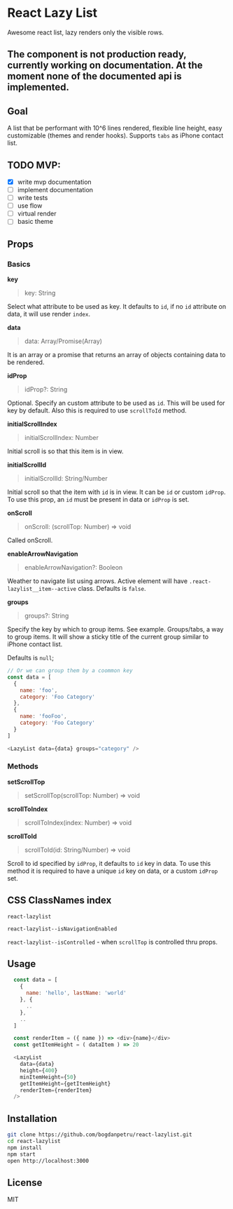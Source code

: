 # React Lazy List

Awesome react list, lazy renders only the visible rows.

## The component is not production ready, currently working on documentation. At the moment none of the documented api is implemented.

## Goal
A list that be performant with 10^6 lines rendered, flexible line height, easy customizable (themes and render hooks). Supports `tabs` as iPhone contact list.

## TODO MVP:
- [x] write mvp documentation
- [ ] implement documentation
- [ ] write tests
- [ ] use flow
- [ ] virtual render
- [ ] basic theme

## Props

### Basics

**key**
> key: String

Select what attribute to be used as key. It defaults to `id`, if no `id` attribute on data, it will use render `index`.


**data**
> data: Array/Promise(Array)

It is an array or a promise that returns an array of objects containing data to be rendered.

**idProp**
> idProp?: String

Optional. Specify an custom attribute to be used as `id`. This will be used for key by default.
Also this is required to use `scrollToId` method.

**initialScrollIndex**
> initialScrollIndex: Number

Initial scroll is so that this item is in view.

**initialScrollId**
> initialScrollId: String/Number

Initial scroll so that the item with `id` is in view. It can be `id` or custom `idProp`. To use this prop, an `id` must be present in data or `idProp` is set.

**onScroll**
> onScroll: (scrollTop: Number) => void

Called onScroll.

**enableArrowNavigation**
> enableArrowNavigation?: Booleon

Weather to navigate list using arrows. Active element will have `.react-lazylist__item--active` class.
Defaults is `false`.

**groups**
> groups?: String

Specify the key by which to group items. See example.
Groups/tabs, a way to group items. It will show a sticky title of the current group similar to iPhone contact list.

Defaults is `null`;

```js
// Or we can group them by a coommon key
const data = [
  {
    name: 'foo',
    category: 'Foo Category'
  },
  {
    name: 'fooFoo',
    category: 'Foo Category'
  }
]

<LazyList data={data} groups="category" />
```


### Methods
**setScrollTop**
> setScrollTop(scrollTop: Number) => void

**scrollToIndex**
> scrollToIndex(index: Number) => void

**scrollToId**
> scrollToId(id: String/Number) => void

Scroll to id specified by `idProp`, it defaults to `id` key in data. To use this method it is required to have a unique `id` key on data, or a custom `idProp` set.

## CSS ClassNames index
`react-lazylist`

`react-lazylist--isNavigationEnabled`

`react-lazylist--isControlled` - when `scrollTop` is controlled thru props.

## Usage

```js
  const data = [
    {
      name: 'hello', lastName: 'world'
    }, {
      ..
    },
    ..
  ]

  const renderItem = ({ name }) => <div>{name}</div>
  const getItemHeight = ( dataItem ) => 20

  <LazyList
    data={data}
    height={400}
    minItemHeight={50}
    getItemHeight={getItemHeight}
    renderItem={renderItem}
  />
```

## Installation

```bash
git clone https://github.com/bogdanpetru/react-lazylist.git
cd react-lazylist
npm install
npm start
open http://localhost:3000
```

## License
MIT
